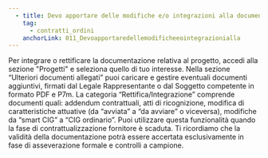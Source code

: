 ```yaml
---
  - title: Devo apportare delle modifiche e/o integrazioni alla documentazione relativa alla contrattualizzazione ma ho il cronoprogramma scaduto, come posso procedere?
    tag:
      - contratti_ordini
    anchorLink: 011_Devoapportaredellemodificheeointegrazionialla
---
```


Per integrare o rettificare la documentazione relativa al progetto, accedi alla sezione "Progetti" e seleziona quello di tuo interesse. Nella sezione “Ulteriori documenti allegati” puoi caricare e gestire eventuali documenti aggiuntivi, firmati dal Legale Rappresentante o dal Soggetto competente in formato PDF e P7m. La categoria “Rettifica/Integrazione” comprende documenti quali: addendum contrattuali, atti di ricognizione, modifica di caratteristiche attuative (da “avviata” a “da avviare” o viceversa), modifiche da “smart CIG” a “CIG ordinario”. Puoi utilizzare questa funzionalità quando la fase di contrattualizzazione fornitore è scaduta. Ti ricordiamo che la validità della documentazione potrà essere accertata esclusivamente in fase di asseverazione formale e controlli a campione.
